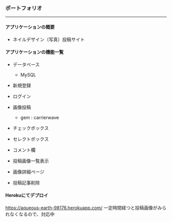 ### ポートフォリオ
---
#### アプリケーションの概要
- ネイルデザイン（写真）投稿サイト

#### アプリケーションの機能一覧
- データベース 
   - MySQL

- 新規登録
- ログイン
- 画像投稿
  - gem : carrierwave
- チェックボックス
- セレクトボックス
- コメント欄
- 投稿画像一覧表示
- 画像詳細ページ
- 投稿記事削除

#### Herokuにてデプロイ 
https://aqueous-earth-98176.herokuapp.com/
  一定時間経つと投稿画像がみられなくなるので、対応中
